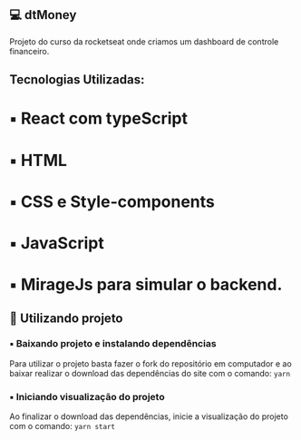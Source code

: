 ## 💻 dtMoney

Projeto do curso da rocketseat onde criamos um dashboard de controle financeiro.

## Tecnologias Utilizadas:

# ▪️ React com typeScript

# ▪️ HTML

# ▪️ CSS e Style-components

# ▪️ JavaScript

# ▪️ MirageJs para simular o backend.

## 🎲 Utilizando projeto

### ▪️ Baixando projeto e instalando dependências

Para utilizar o projeto basta fazer o fork do repositório em computador e ao baixar realizar o download das dependências do site com o comando: `yarn`

### ▪️ Iniciando visualização do projeto

Ao finalizar o download das dependências, inicie a visualização do projeto com o comando: `yarn start`
